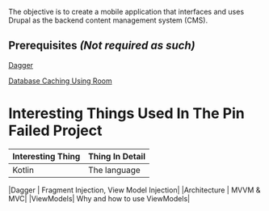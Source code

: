 The objective is to create a mobile application that interfaces and uses Drupal as the backend content management system (CMS).

## Prerequisites *(Not required as such)*

[Dagger](https://developer.android.com/training/dependency-injection/dagger-android) 

[Database Caching Using Room](https://developer.android.com/training/dependency-injection/dagger-android)

# Interesting Things Used In The Pin Failed Project

| Interesting Thing	| Thing In Detail |
| ------------- | ------------- |
|Kotlin	| The language |

|Dagger |	Fragment Injection, View Model Injection|
|Architecture |	MVVM & MVC|
|ViewModels|	Why and how to use ViewModels|

